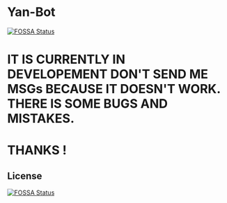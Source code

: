 # Yan-Bot
[![FOSSA Status](https://app.fossa.com/api/projects/git%2Bgithub.com%2FYan-Jobs%2FYan-Bot.svg?type=shield)](https://app.fossa.com/projects/git%2Bgithub.com%2FYan-Jobs%2FYan-Bot?ref=badge_shield)


# IT IS CURRENTLY IN DEVELOPEMENT DON'T SEND ME MSGs BECAUSE IT DOESN'T WORK. THERE IS SOME BUGS AND MISTAKES.

# THANKS !


## License
[![FOSSA Status](https://app.fossa.com/api/projects/git%2Bgithub.com%2FYan-Jobs%2FYan-Bot.svg?type=large)](https://app.fossa.com/projects/git%2Bgithub.com%2FYan-Jobs%2FYan-Bot?ref=badge_large)